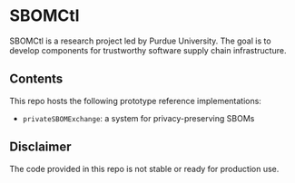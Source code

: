 # SBOMCtl

SBOMCtl is a research project led by Purdue University. The goal is to develop
components for trustworthy software supply chain infrastructure.

## Contents

This repo hosts the following prototype reference implementations:

* `privateSBOMExchange`: a system for privacy-preserving SBOMs

## Disclaimer

The code provided in this repo is not stable or ready for production use.
